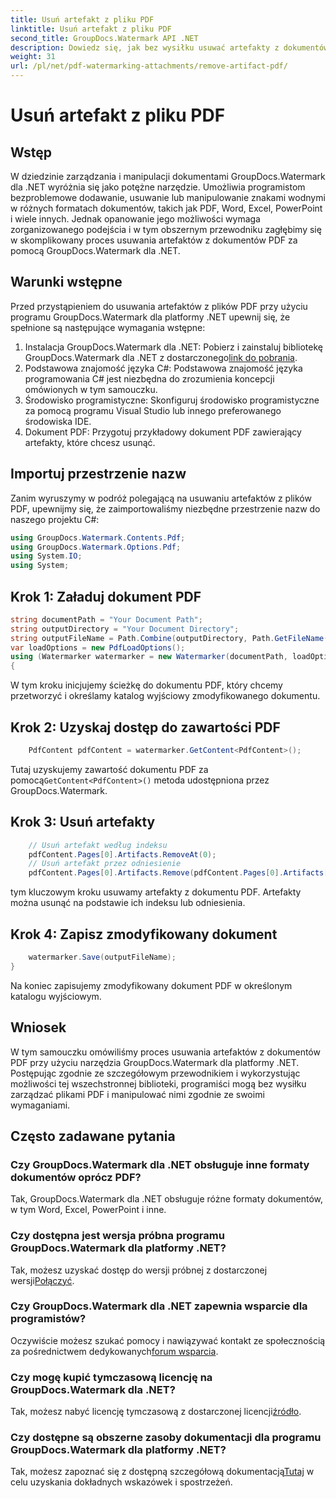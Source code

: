 ```yaml
---
title: Usuń artefakt z pliku PDF
linktitle: Usuń artefakt z pliku PDF
second_title: GroupDocs.Watermark API .NET
description: Dowiedz się, jak bez wysiłku usuwać artefakty z dokumentów PDF za pomocą GroupDocs.Watermark dla .NET. Opanuj proces krok po kroku dzięki naszemu obszernemu samouczkowi.
weight: 31
url: /pl/net/pdf-watermarking-attachments/remove-artifact-pdf/
---
```


# Usuń artefakt z pliku PDF

## Wstęp
W dziedzinie zarządzania i manipulacji dokumentami GroupDocs.Watermark dla .NET wyróżnia się jako potężne narzędzie. Umożliwia programistom bezproblemowe dodawanie, usuwanie lub manipulowanie znakami wodnymi w różnych formatach dokumentów, takich jak PDF, Word, Excel, PowerPoint i wiele innych. Jednak opanowanie jego możliwości wymaga zorganizowanego podejścia i w tym obszernym przewodniku zagłębimy się w skomplikowany proces usuwania artefaktów z dokumentów PDF za pomocą GroupDocs.Watermark dla .NET.
## Warunki wstępne
Przed przystąpieniem do usuwania artefaktów z plików PDF przy użyciu programu GroupDocs.Watermark dla platformy .NET upewnij się, że spełnione są następujące wymagania wstępne:
1. Instalacja GroupDocs.Watermark dla .NET: Pobierz i zainstaluj bibliotekę GroupDocs.Watermark dla .NET z dostarczonego[link do pobrania](https://releases.groupdocs.com/Watermark/net/).
2. Podstawowa znajomość języka C#: Podstawowa znajomość języka programowania C# jest niezbędna do zrozumienia koncepcji omówionych w tym samouczku.
3. Środowisko programistyczne: Skonfiguruj środowisko programistyczne za pomocą programu Visual Studio lub innego preferowanego środowiska IDE.
4. Dokument PDF: Przygotuj przykładowy dokument PDF zawierający artefakty, które chcesz usunąć.

## Importuj przestrzenie nazw
Zanim wyruszymy w podróż polegającą na usuwaniu artefaktów z plików PDF, upewnijmy się, że zaimportowaliśmy niezbędne przestrzenie nazw do naszego projektu C#:
```csharp
using GroupDocs.Watermark.Contents.Pdf;
using GroupDocs.Watermark.Options.Pdf;
using System.IO;
using System;
```
## Krok 1: Załaduj dokument PDF
```csharp
string documentPath = "Your Document Path";
string outputDirectory = "Your Document Directory";
string outputFileName = Path.Combine(outputDirectory, Path.GetFileName(documentPath));
var loadOptions = new PdfLoadOptions();
using (Watermarker watermarker = new Watermarker(documentPath, loadOptions))
{
```
W tym kroku inicjujemy ścieżkę do dokumentu PDF, który chcemy przetworzyć i określamy katalog wyjściowy zmodyfikowanego dokumentu.
## Krok 2: Uzyskaj dostęp do zawartości PDF
```csharp
    PdfContent pdfContent = watermarker.GetContent<PdfContent>();
```
 Tutaj uzyskujemy zawartość dokumentu PDF za pomocą`GetContent<PdfContent>()` metoda udostępniona przez GroupDocs.Watermark.
## Krok 3: Usuń artefakty
```csharp
    // Usuń artefakt według indeksu
    pdfContent.Pages[0].Artifacts.RemoveAt(0);
    // Usuń artefakt przez odniesienie
    pdfContent.Pages[0].Artifacts.Remove(pdfContent.Pages[0].Artifacts[0]);
```
tym kluczowym kroku usuwamy artefakty z dokumentu PDF. Artefakty można usunąć na podstawie ich indeksu lub odniesienia.
## Krok 4: Zapisz zmodyfikowany dokument
```csharp
    watermarker.Save(outputFileName);
}
```
Na koniec zapisujemy zmodyfikowany dokument PDF w określonym katalogu wyjściowym.

## Wniosek
W tym samouczku omówiliśmy proces usuwania artefaktów z dokumentów PDF przy użyciu narzędzia GroupDocs.Watermark dla platformy .NET. Postępując zgodnie ze szczegółowym przewodnikiem i wykorzystując możliwości tej wszechstronnej biblioteki, programiści mogą bez wysiłku zarządzać plikami PDF i manipulować nimi zgodnie ze swoimi wymaganiami.
## Często zadawane pytania
### Czy GroupDocs.Watermark dla .NET obsługuje inne formaty dokumentów oprócz PDF?
Tak, GroupDocs.Watermark dla .NET obsługuje różne formaty dokumentów, w tym Word, Excel, PowerPoint i inne.
### Czy dostępna jest wersja próbna programu GroupDocs.Watermark dla platformy .NET?
 Tak, możesz uzyskać dostęp do wersji próbnej z dostarczonej wersji[Połączyć](https://releases.groupdocs.com/).
### Czy GroupDocs.Watermark dla .NET zapewnia wsparcie dla programistów?
 Oczywiście możesz szukać pomocy i nawiązywać kontakt ze społecznością za pośrednictwem dedykowanych[forum wsparcia](https://forum.groupdocs.com/c/watermark/19).
### Czy mogę kupić tymczasową licencję na GroupDocs.Watermark dla .NET?
 Tak, możesz nabyć licencję tymczasową z dostarczonej licencji[źródło](https://purchase.groupdocs.com/temporary-license/).
### Czy dostępne są obszerne zasoby dokumentacji dla programu GroupDocs.Watermark dla platformy .NET?
 Tak, możesz zapoznać się z dostępną szczegółową dokumentacją[Tutaj](https://tutorials.groupdocs.com/Watermark/net/) w celu uzyskania dokładnych wskazówek i spostrzeżeń.